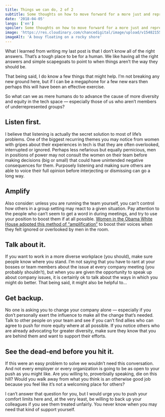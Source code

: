 ```yaml
---
title: Things we can do, 2 of 2
subtitle: Some thoughts on how to move forward for a more just and representative workplace — regardless of your position.
date: '2018-04-05'
langs: ['en']
spoiler: Some thoughts on how to move forward for a more just and representative workplace — regardless of your position.
image: 'https://res.cloudinary.com/chancedigital/image/upload/v1548215581/chance.tech/images/audrone-locaityte-398486-unsplash-1024x683.jpg'
imageAlt: 'A bouy floating on a rocky shore'
---
```


What I learned from writing my last post is that I don’t know all of the right answers. That’s a tough place to be for a human. We like having all the right answers and simple scapegoats to point to when things aren’t the way they should be.

That being said, I do know a few things that might help. I’m not breaking any new ground here, but if I can be a megaphone for a few new ears then perhaps this will have been an effective exercise.

So what can we as mere humans do to advance the cause of more diversity and equity in the tech space — especially those of us who aren’t members of underrepresented groups?

## Listen first.
I believe that listening is actually the secret solution to most of life’s problems. One of the biggest recurring themes you may notice from women with gripes about their experiences in tech is that they are often overlooked, interrupted or ignored. Perhaps less nefarious but equally pernicious, men in positions of power may not consult the women on their team before making decisions (big or small) that could have unintended negative consequences for them. Purposely listening and making sure others are able to voice their full opinion before interjecting or dismissing can go a long way.

## Amplify
Also consider: unless you are running the team yourself, you can’t control how others in a group setting may react to a given situation. Pay attention to the people who can’t seem to get a word in during meetings, and try to use your position to boost them if at all possible. [Women in the Obama White House adopted this method of “amplification”](https://www.washingtonpost.com/news/powerpost/wp/2016/09/13/white-house-women-are-now-in-the-room-where-it-happens/?utm_term=.bd7ea508687c) to boost their voices when they felt ignored or overlooked by men in the room.

## Talk about it.
If you want to work in a more diverse workplace (you should), make sure people know where you stand. I’m not saying that you have to rant at your bosses or team members about the issue at every company meeting (you probably shouldn’t), but when you are given the opportunity to speak up about company issues, it is certainly ok to talk about the ways in which you might do better. That being said, it might also be helpful to…

## Get backup.
No one is asking you to change your company alone — especially if you don’t personally exert the influence to make all the change that’s needed. Talk to other people on your team and see if you can’t find allies who can agree to push for more equity where at all possible. If you notice others who are already advocating for greater diversity, make sure they know that you are behind them and want to support their efforts.

## See the dead-end before you hit it.
If this were an easy problem to solve we wouldn’t need this conversation. And not every employer or every organization is going to be as open to your push as you might like. Are you willing to, proverbially speaking, die on this hill? Would you walk away from what you think is an otherwise good job because you feel like it’s not a welcoming place for others?

I can’t answer that question for you, but I would urge you to push your comfort limits here and, at the very least, be willing to back up your colleagues if you see them treated unfairly. You never know when you may need that kind of support yourself.
